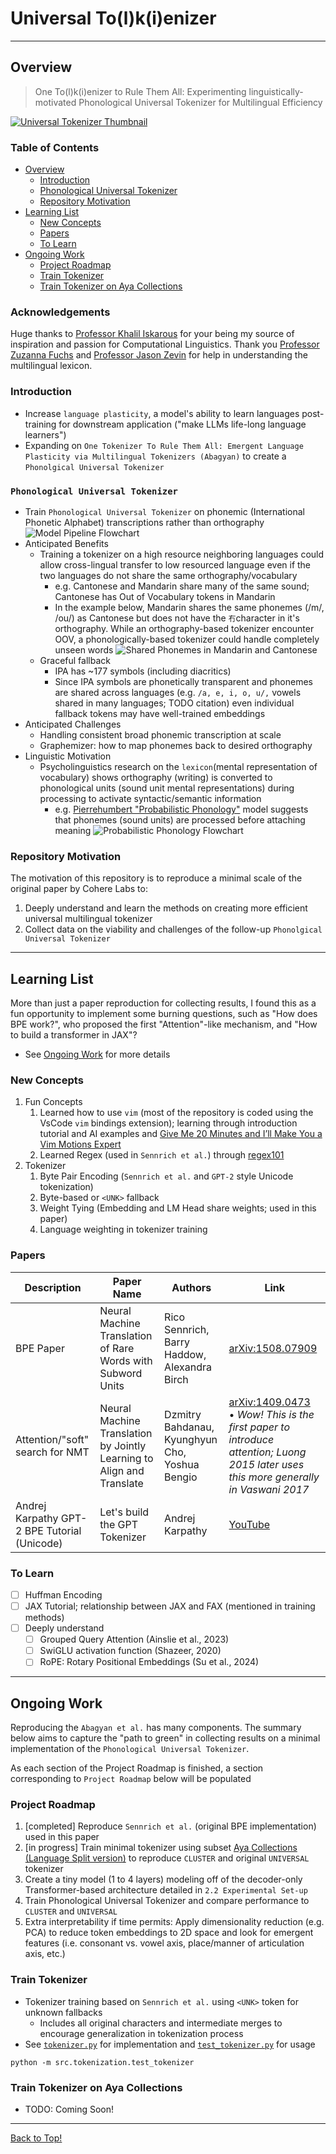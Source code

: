 # Universal To(l)k(i)enizer
___
## Overview
> One To(l)k(i)enizer to Rule Them All: Experimenting linguistically-motivated Phonological Universal Tokenizer for Multilingual Efficiency

[![Universal Tokenizer Thumbnail](assets/Universal_Tokenizer_Thumbnail_PlayButton.png)](https://youtu.be/0yvCMspM_HY)

### Table of Contents
- [Overview](#overview)
  - [Introduction](#introduction)
  - [Phonological Universal Tokenizer](#phonological-universal-tokenizer)
  - [Repository Motivation](#repository-motivation)
- [Learning List](#learning-list)
  - [New Concepts](#new-concepts)
  - [Papers](#papers)
  - [To Learn](#to-learn)
- [Ongoing Work](#ongoing-work)
  - [Project Roadmap](#project-roadmap)
  - [Train Tokenizer](#train-tokenizer)
  - [Train Tokenizer on Aya Collections](#train-tokenizer-on-aya-collections)

### Acknowledgements
Huge thanks to [Professor Khalil Iskarous](https://dornsife.usc.edu/profile/khalil-iskarous/) for your being my source of inspiration and passion for Computational Linguistics. Thank you [Professor Zuzanna Fuchs](https://www.zuzannazfuchs.com) and [Professor Jason Zevin](https://dornsife.usc.edu/profile/jason-zevin/) for help in understanding the multilingual lexicon.

### Introduction
- Increase `language plasticity`, a model's ability to learn languages post-training for downstream application ("make LLMs life-long language learners")
- Expanding on `One Tokenizer To Rule Them All: Emergent Language Plasticity via Multilingual Tokenizers (Abagyan)` to create a `Phonolgical Universal Tokenizer`
### `Phonological Universal Tokenizer`
- Train `Phonological Universal Tokenizer` on phonemic (International Phonetic Alphabet) transcriptions rather than orthography
![Model Pipeline Flowchart](assets/Model_Pipeline_Flowchart.png)
- Anticipated Benefits 
	- Training a tokenizer on a high resource neighboring languages could allow cross-lingual transfer to low resourced language even if the two languages do not share the same orthography/vocabulary
		- e.g. Cantonese and Mandarin share many of the same sound; Cantonese has Out of Vocabulary tokens in Mandarin
		- In the example below, Mandarin shares the same phonemes (/m/, /ou/) as Cantonese but does not have the `冇`character in it's orthography. While an orthography-based tokenizer encounter OOV, a phonologically-based tokenizer could handle completely unseen words
		![Shared Phonemes in Mandarin and Cantonese](assets/You_Mou_Shared_Tokenization.png)
	- Graceful fallback
		- IPA has ~177 symbols (including diacritics)
		- Since IPA symbols are phonetically transparent and phonemes are shared across languages (e.g. `/a, e, i, o, u/,` vowels shared in many languages; TODO citation) even individual fallback tokens may have well-trained embeddings
- Anticipated Challenges
	- Handling consistent broad phonemic transcription at scale
	- Graphemizer: how to map phonemes back to desired orthography
- Linguistic Motivation
	- Psycholinguistics research on the `lexicon`(mental representation of vocabulary) shows orthography (writing) is converted to phonological units (sound unit mental representations) during processing to activate syntactic/semantic information
		- e.g. [Pierrehumbert "Probabilistic Phonology"](https://www.phon.ox.ac.uk/jpierrehumbert/publications/Pierrehumbert_2003.pdf) model suggests that phonemes (sound units) are processed before attaching meaning
		![Probabilistic Phonology Flowchart](assets/Pierrehumbert_Probabilistic_Phonology_Model.excalidraw.png)

### Repository Motivation
The motivation of this repository is to reproduce a minimal scale of the original paper by Cohere Labs to:
1. Deeply understand and learn the methods on creating more efficient universal multilingual tokenizer
2. Collect data on the viability and challenges of the follow-up `Phonolgical Universal Tokenizer`
___
## Learning List
More than just a paper reproduction for collecting results, I found this as a fun opportunity to implement some burning questions, such as "How does BPE work?", who proposed the first "Attention"-like mechanism, and "How to build a transformer in JAX"?
- See [Ongoing Work](#ongoing-work) for more details

### New Concepts
1. Fun Concepts
	1. Learned how to use `vim` (most of the repository is coded using the VsCode `vim` bindings extension); learning through introduction tutorial and AI examples and [Give Me 20 Minutes and I’ll Make You a Vim Motions Expert](https://www.youtube.com/watch?v=z4eA2eC28qg)
	2. Learned Regex (used in `Sennrich et al.`) through [regex101](https://regex101.com)
2. Tokenizer
	1. Byte Pair Encoding (`Sennrich et al.` and `GPT-2` style Unicode tokenization)
	2. Byte-based or `<UNK>` fallback
	3. Weight Tying (Embedding and LM Head share weights; used in this paper)
	4. Language weighting in tokenizer training
### Papers
| Description                                  | Paper Name                                                            | Authors                                        | Link                                                                                                                                                                     |
| -------------------------------------------- | --------------------------------------------------------------------- | ---------------------------------------------- | ------------------------------------------------------------------------------------------------------------------------------------------------------------------------ |
| BPE Paper                                    | Neural Machine Translation of Rare Words with Subword Units           | Rico Sennrich, Barry Haddow, Alexandra Birch   | [arXiv:1508.07909](https://arxiv.org/abs/1508.07909)                                                                                                                     |
| Attention/"soft" search for NMT              | Neural Machine Translation by Jointly Learning to Align and Translate | Dzmitry Bahdanau, Kyunghyun Cho, Yoshua Bengio | [arXiv:1409.0473](https://arxiv.org/abs/1409.0473)<br>• *Wow! This is the first paper to introduce attention; Luong 2015 later uses this more generally in Vaswani 2017* |
| Andrej Karpathy GPT-2 BPE Tutorial (Unicode) | Let's build the GPT Tokenizer                                         | Andrej Karpathy                                | [YouTube](https://youtu.be/zduSFxRajkE?feature=shared)                                                                                                                   |
### To Learn
- [ ] Huffman Encoding
- [ ] JAX Tutorial; relationship between JAX and FAX (mentioned in training methods)
- [ ] Deeply understand
	- [ ] Grouped Query Attention \(Ainslie et al., 2023)
	- [ ] SwiGLU activation function (Shazeer, 2020)
	- [ ] RoPE: Rotary Positional Embeddings (Su et al., 2024)
___
## Ongoing Work
Reproducing the `Abagyan et al.` has many components. The summary below aims to capture the "path to green" in collecting results on a minimal implementation of the `Phonological Universal Tokenizer`.

As each section of the Project Roadmap is finished, a section corresponding to `Project Roadmap` below will be populated
### Project Roadmap
1. \[completed] Reproduce `Sennrich et al.` (original BPE implementation) used in this paper
2. \[in progress] Train minimal tokenizer using subset [Aya Collections (Language Split version)](https://huggingface.co/datasets/CohereLabs/aya_collection_language_split) to reproduce `CLUSTER` and original `UNIVERSAL` tokenizer
3. Create a tiny model (1 to 4 layers) modeling off of the decoder-only Transformer-based architecture detailed in `2.2 Experimental Set-up`
4. Train Phonological Universal Tokenizer and compare performance to `CLUSTER` and `UNIVERSAL`
5. Extra interpretability if time permits: Apply dimensionality reduction (e.g. PCA) to reduce token embeddings to 2D space and look for emergent features (i.e. consonant vs. vowel axis, place/manner of articulation axis, etc.)
### Train Tokenizer
- Tokenizer training based on `Sennrich et al.` using `<UNK>` token for unknown fallbacks
	- Includes all original characters and intermediate merges to encourage generalization in tokenization process
- See [`tokenizer.py`](src/tokenization/tokenizer.py) for implementation and [`test_tokenizer.py`](src/tokenization/tokenizer.py) for usage 
```
python -m src.tokenization.test_tokenizer
```
### Train Tokenizer on Aya Collections
- TODO: Coming Soon!
___
[Back to Top!](#table-of-contents)
